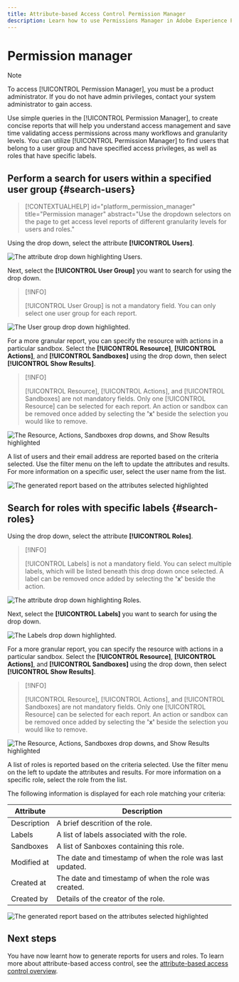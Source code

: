 ```yaml
---
title: Attribute-based Access Control Permission Manager
description: Learn how to use Permissions Manager in Adobe Experience Platform for generating reports and validating acceess permissions.
---
```

# Permission manager

>[!NOTE]
>
>To access [!UICONTROL Permission Manager], you must be a product administrator. If you do not have admin privileges, contact your system administrator to gain access.

Use simple queries in the [!UICONTROL Permission Manager], to create concise reports that will help you understand access management and save time validating access permissions across many workflows and granularity levels. You can utilize [!UICONTROL Permission Manager] to find users that belong to a user group and have specified access privileges, as well as roles that have specific labels.

## Perform a search for users within a specified user group {#search-users}

>[!CONTEXTUALHELP]
>id="platform_permission_manager"
>title="Permission manager"
>abstract="Use the dropdown selectors on the page to get access level reports of different granularity levels for users and roles."
<!-- >additional-url="https://experienceleague.adobe.com/docs/experience-platform/access-control/abac/permissions-manager/permissions.html" text="Permission manager" -->

Using the drop down, select the attribute **[!UICONTROL Users]**.

![The attribute drop down highlighting Users.](../../images/permission-manager/users-select.png)

Next, select the **[!UICONTROL User Group]** you want to search for using the drop down.

>[!INFO]
>
>[!UICONTROL User Group] is not a mandatory field. You can only select one user group for each report.

![The User group drop down highlighted.](../../images/permission-manager/user-group-select.png)

For a more granular report, you can specify the resource with actions in a particular sandbox. Select the **[!UICONTROL Resource]**, **[!UICONTROL Actions]**, and **[!UICONTROL Sandboxes]** using the drop down, then select **[!UICONTROL Show Results]**.

>[!INFO]
>
>[!UICONTROL Resource], [!UICONTROL Actions], and [!UICONTROL Sandboxes] are not mandatory fields. Only one [!UICONTROL Resource] can be selected for each report. An action or sandbox can be removed once added by selecting the **'x'** beside the selection you would like to remove.

![The Resource, Actions, Sandboxes drop downs, and Show Results highlighted](../../images/permission-manager/users-additional-attributes-select.png)

A list of users and their email address are reported based on the criteria selected. Use the filter menu on the left to update the attributes and results. For more information on a specific user, select the user name from the list.

![The generated report based on the attributes selected highlighted](../../images/permission-manager/users-report.png)

## Search for roles with specific labels {#search-roles}

Using the drop down, select the attribute **[!UICONTROL Roles]**.

>[!INFO]
>
>[!UICONTROL Labels] is not a mandatory field. You can select multiple labels, which will be listed beneath this drop down once selected. A label can be removed once added by selecting the **'x'** beside the action.

![The attribute drop down highlighting Roles.](../../images/permission-manager/roles-select.png)

Next, select the **[!UICONTROL Labels]** you want to search for using the drop down. 

![The Labels drop down highlighted.](../../images/permission-manager/roles-labels-select.png)

For a more granular report, you can specify the resource with actions in a particular sandbox. Select the **[!UICONTROL Resource]**, **[!UICONTROL Actions]**, and **[!UICONTROL Sandboxes]** using the drop down, then select **[!UICONTROL Show Results]**.

>[!INFO]
>
>[!UICONTROL Resource], [!UICONTROL Actions], and [!UICONTROL Sandboxes] are not mandatory fields. Only one [!UICONTROL Resource] can be selected for each report. An action or sandbox can be removed once added by selecting the **'x'** beside the selection you would like to remove.

![The Resource, Actions, Sandboxes drop downs, and Show Results highlighted](../../images/permission-manager/roles-additional-attributes-select.png)

A list of roles is reported based on the criteria selected. Use the filter menu on the left to update the attributes and results. For more information on a specific role, select the role from the list.

The following information is displayed for each role matching your criteria:

| Attribute | Description |
| --- | --- |
| Description | A brief descrition of the role. |
| Labels | A list of labels associated with the role. |
| Sandboxes | A list of Sanboxes containing this role. |
| Modified at | The date and timestamp of when the role was last updated. |
| Created at | The date and timestamp of when the role was created. |
| Created by | Details of the creator of the role.  |

![The generated report based on the attributes selected highlighted](../../images/permission-manager/roles-report.png)

## Next steps

You have now learnt how to generate reports for users and roles. To learn more about attribute-based access control, see the [attribute-based access control overview](../overview.md).
